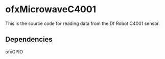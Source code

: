 ofxMicrowaveC4001
=================

This is the source code for reading data from the Df Robot C4001 sensor.

Dependencies
------------
ofxGPIO

